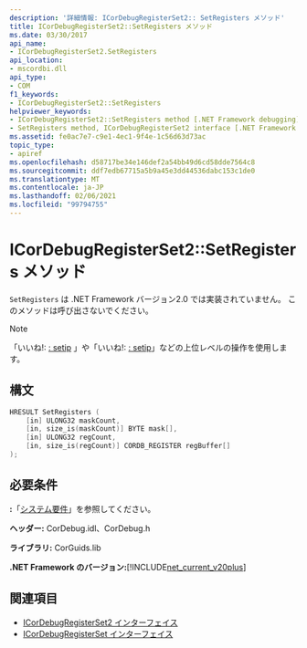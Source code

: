 ```yaml
---
description: '詳細情報: ICorDebugRegisterSet2:: SetRegisters メソッド'
title: ICorDebugRegisterSet2::SetRegisters メソッド
ms.date: 03/30/2017
api_name:
- ICorDebugRegisterSet2.SetRegisters
api_location:
- mscordbi.dll
api_type:
- COM
f1_keywords:
- ICorDebugRegisterSet2::SetRegisters
helpviewer_keywords:
- ICorDebugRegisterSet2::SetRegisters method [.NET Framework debugging]
- SetRegisters method, ICorDebugRegisterSet2 interface [.NET Framework debugging]
ms.assetid: fe0ac7e7-c9e1-4ec1-9f4e-1c56d63d73ac
topic_type:
- apiref
ms.openlocfilehash: d58717be34e146def2a54bb49d6cd58dde7564c8
ms.sourcegitcommit: ddf7edb67715a5b9a45e3dd44536dabc153c1de0
ms.translationtype: MT
ms.contentlocale: ja-JP
ms.lasthandoff: 02/06/2021
ms.locfileid: "99794755"
---
```

# <a name="icordebugregisterset2setregisters-method"></a>ICorDebugRegisterSet2::SetRegisters メソッド

`SetRegisters` は .NET Framework バージョン2.0 では実装されていません。 このメソッドは呼び出さないでください。  
  
> [!NOTE]
> 「いいね!: [: setip](icordebugilframe-setip-method.md) 」や「いいね!: [: setip](icordebugnativeframe-setip-method.md)」などの上位レベルの操作を使用します。  
  
## <a name="syntax"></a>構文  
  
```cpp  
HRESULT SetRegisters (  
    [in] ULONG32 maskCount,  
    [in, size_is(maskCount)] BYTE mask[],  
    [in] ULONG32 regCount,  
    [in, size_is(regCount)] CORDB_REGISTER regBuffer[]  
);  
```  
  
## <a name="requirements"></a>必要条件  

 **:**「[システム要件](../../get-started/system-requirements.md)」を参照してください。  
  
 **ヘッダー:** CorDebug.idl、CorDebug.h  
  
 **ライブラリ:** CorGuids.lib  
  
 **.NET Framework のバージョン:**[!INCLUDE[net_current_v20plus](../../../../includes/net-current-v20plus-md.md)]  
  
## <a name="see-also"></a>関連項目

- [ICorDebugRegisterSet2 インターフェイス](icordebugregisterset2-interface.md)
- [ICorDebugRegisterSet インターフェイス](icordebugregisterset-interface.md)
